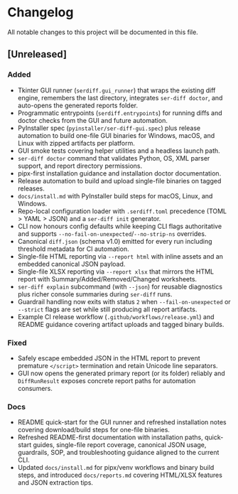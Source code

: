 # Changelog

All notable changes to this project will be documented in this file.

## [Unreleased]

### Added
- Tkinter GUI runner (`serdiff.gui_runner`) that wraps the existing diff engine, remembers the last directory, integrates `ser-diff doctor`, and auto-opens the generated reports folder.
- Programmatic entrypoints (`serdiff.entrypoints`) for running diffs and doctor checks from the GUI and future automation.
- PyInstaller spec (`pyinstaller/ser-diff-gui.spec`) plus release automation to build one-file GUI binaries for Windows, macOS, and Linux with zipped artifacts per platform.
- GUI smoke tests covering helper utilities and a headless launch path.
- `ser-diff doctor` command that validates Python, OS, XML parser support, and report directory permissions.
- pipx-first installation guidance and installation doctor documentation.
- Release automation to build and upload single-file binaries on tagged releases.
- `docs/install.md` with PyInstaller build steps for macOS, Linux, and Windows.
- Repo-local configuration loader with `.serdiff.toml` precedence (TOML > YAML > JSON) and a `ser-diff init` generator.
- CLI now honours config defaults while keeping CLI flags authoritative and supports `--no-fail-on-unexpected`/`--no-strip-ns` overrides.
- Canonical `diff.json` (schema v1.0) emitted for every run including threshold metadata for CI automation.
- Single-file HTML reporting via `--report html` with inline assets and an embedded canonical JSON payload.
- Single-file XLSX reporting via `--report xlsx` that mirrors the HTML report with Summary/Added/Removed/Changed worksheets.
- `ser-diff explain` subcommand (with `--json`) for reusable diagnostics plus richer console summaries during `ser-diff` runs.
- Guardrail handling now exits with status `2` when `--fail-on-unexpected` or `--strict` flags are set while still producing all report artifacts.
- Example CI release workflow (`.github/workflows/release.yml`) and README guidance covering artifact uploads and tagged binary builds.

### Fixed
- Safely escape embedded JSON in the HTML report to prevent premature `</script>` termination and retain Unicode line separators.
- GUI now opens the generated primary report (or its folder) reliably and `DiffRunResult` exposes concrete report paths for automation consumers.

### Docs
- README quick-start for the GUI runner and refreshed installation notes covering download/build steps for one-file binaries.
- Refreshed README-first documentation with installation paths, quick-start guides, single-file report coverage, canonical JSON usage, guardrails, SOP, and troubleshooting guidance aligned to the current CLI.
- Updated `docs/install.md` for pipx/venv workflows and binary build steps, and introduced `docs/reports.md` covering HTML/XLSX features and JSON extraction tips.
